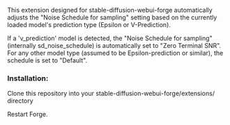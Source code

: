 This extension designed for stable-diffusion-webui-forge automatically adjusts the "Noise Schedule for sampling" setting based on the currently loaded model's prediction type (Epsilon or V-Prediction). 

If a 'v_prediction' model is detected, the "Noise Schedule for sampling" (internally sd_noise_schedule) is automatically set to "Zero Terminal SNR".
For any other model type (assumed to be Epsilon-prediction or similar), the schedule is set to "Default".


### Installation:


Clone this repository into your stable-diffusion-webui-forge/extensions/ directory

Restart Forge.
